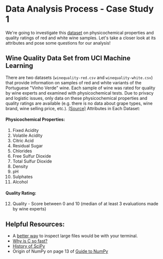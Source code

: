 # Data Analysis Process - Case Study 1

We're going to investigate this [dataset](https://archive.ics.uci.edu/ml/datasets/Wine+Quality) on physicochemical properties and quality ratings of red and white wine samples. Let's take a closer look at its attributes and pose some questions for our analysis!



## Wine Quality Data Set from UCI Machine Learning

There are two datasets (`winequality-red.csv` and `winequality-white.csv`) that provide information on samples of red and white variants of the Portuguese "Vinho Verde" wine. Each sample of wine was rated for quality by wine experts and examined with physicochemical tests. Due to privacy and logistic issues, only data on these physicochemical properties and quality ratings are available (e.g. there is no data about grape types, wine brand, wine selling price, etc.). [(Source)](https://archive.ics.uci.edu/ml/datasets/Wine+Quality)
Attributes in Each Dataset:
#### Physicochemical Properties:
1. Fixed Acidity
2. Volatile Acidity
3. Citric Acid
4. Residual Sugar
5. Chlorides
6. Free Sulfur Dioxide
7. Total Sulfur Dioxide
8. Density
9. pH
10. Sulphates
11. Alcohol

#### Quality Rating:
12. Quality - Score between 0 and 10 (median of at least 3 evaluations made by wine experts)




## Helpful Resources:

- A [better way](https://askubuntu.com/questions/261900/how-do-i-open-a-text-file-in-my-terminal) to inspect large files would be with your terminal.
- [Why is C so fast?](https://stackoverflow.com/questions/418914/why-is-c-so-fast-and-why-arent-other-languages-as-fast-or-faster)
- [History of SciPy](https://scipy.github.io/old-wiki/pages/History_of_SciPy.html)
- Origin of NumPy on page 13 of [Guide to NumPy](http://csc.ucdavis.edu/~chaos/courses/nlp/Software/NumPyBook.pdf)
